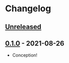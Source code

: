 # Changelog

## [Unreleased]

## [0.1.0] - 2021-08-26

- Conception!

[Unreleased]: https://github.com/betolink/earthdata/compare/v0.1.0...HEAD
[0.1.0]: https://github.com/betolink/earthdata/releases/tag/v0.1.0
